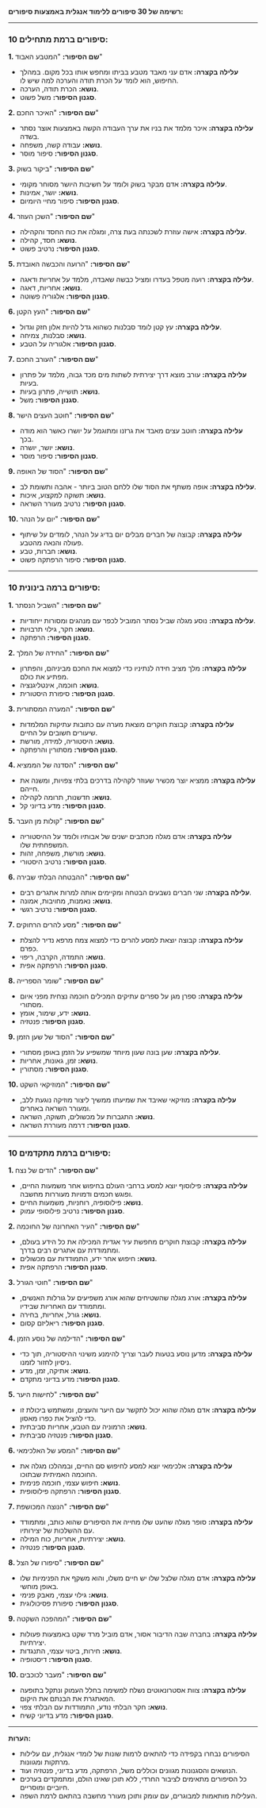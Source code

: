 **רשימה של 30 סיפורים ללימוד אנגלית באמצעות סיפורים:**

---

### **10 סיפורים ברמת מתחילים:**

**1. שם הסיפור:** "המטבע האבוד"

- **עלילה בקצרה:** אדם עני מאבד מטבע בביתו ומחפש אותו בכל מקום. במהלך החיפוש, הוא לומד על הכרת תודה והערכה למה שיש לו.
- **נושא:** הכרת תודה, הערכה.
- **סגנון הסיפור:** משל פשוט.

**2. שם הסיפור:** "האיכר החכם"

- **עלילה בקצרה:** איכר מלמד את בניו את ערך העבודה הקשה באמצעות אוצר נסתר בשדה.
- **נושא:** עבודה קשה, משפחה.
- **סגנון הסיפור:** סיפור מוסר.

**3. שם הסיפור:** "ביקור בשוק"

- **עלילה בקצרה:** אדם מבקר בשוק ולומד על חשיבות היושר מסוחר מקומי.
- **נושא:** יושר, אמינות.
- **סגנון הסיפור:** סיפור מחיי היומיום.

**4. שם הסיפור:** "השכן העוזר"

- **עלילה בקצרה:** אישה עוזרת לשכנתה בעת צרה, ומגלה את כוח החסד והקהילה.
- **נושא:** חסד, קהילה.
- **סגנון הסיפור:** נרטיב פשוט.

**5. שם הסיפור:** "הרועה והכבשה האובדת"

- **עלילה בקצרה:** רועה מטפל בעדרו ומציל כבשה שאבדה, מלמד על אחריות ודאגה.
- **נושא:** אחריות, דאגה.
- **סגנון הסיפור:** אלגוריה פשוטה.

**6. שם הסיפור:** "העץ הקטן"

- **עלילה בקצרה:** עץ קטן לומד סבלנות כשהוא גדל להיות אלון חזק וגדול.
- **נושא:** סבלנות, צמיחה.
- **סגנון הסיפור:** אלגוריה על הטבע.

**7. שם הסיפור:** "העורב החכם"

- **עלילה בקצרה:** עורב מוצא דרך יצירתית לשתות מים מכד גבוה, מלמד על פתרון בעיות.
- **נושא:** תושייה, פתרון בעיות.
- **סגנון הסיפור:** משל.

**8. שם הסיפור:** "חוטב העצים הישר"

- **עלילה בקצרה:** חוטב עצים מאבד את גרזנו ומתוגמל על יושרו כאשר הוא מודה בכך.
- **נושא:** יושר, יושרה.
- **סגנון הסיפור:** סיפור מוסר.

**9. שם הסיפור:** "הסוד של האופה"

- **עלילה בקצרה:** אופה משתף את הסוד שלו ללחם הטוב ביותר - אהבה ותשומת לב.
- **נושא:** תשוקה למקצוע, איכות.
- **סגנון הסיפור:** נרטיב מעורר השראה.

**10. שם הסיפור:** "יום על הנהר"

- **עלילה בקצרה:** קבוצה של חברים מבלים יום בדיג על הנהר, לומדים על שיתוף פעולה והנאה מהטבע.
- **נושא:** חברות, טבע.
- **סגנון הסיפור:** סיפור הרפתקה פשוט.

---

### **10 סיפורים ברמה בינונית:**

**1. שם הסיפור:** "השביל הנסתר"

- **עלילה בקצרה:** נוסע מגלה שביל נסתר המוביל לכפר עם מנהגים ומסורות ייחודיות.
- **נושא:** חקר, גילוי תרבויות.
- **סגנון הסיפור:** הרפתקה.

**2. שם הסיפור:** "החידה של המלך"

- **עלילה בקצרה:** מלך מציב חידה לנתיניו כדי למצוא את החכם מביניהם, והפתרון מפתיע את כולם.
- **נושא:** חוכמה, אינטליגנציה.
- **סגנון הסיפור:** סיפורת היסטורית.

**3. שם הסיפור:** "המערה המסתורית"

- **עלילה בקצרה:** קבוצת חוקרים מוצאת מערה עם כתובות עתיקות המלמדות שיעורים חשובים על החיים.
- **נושא:** היסטוריה, למידה, מורשת.
- **סגנון הסיפור:** מסתורין והרפתקה.

**4. שם הסיפור:** "הסדנה של הממציא"

- **עלילה בקצרה:** ממציא יוצר מכשיר שעוזר לקהילה בדרכים בלתי צפויות, ומשנה את חייהם.
- **נושא:** חדשנות, תרומה לקהילה.
- **סגנון הסיפור:** מדע בדיוני קל.

**5. שם הסיפור:** "קולות מן העבר"

- **עלילה בקצרה:** אדם מגלה מכתבים ישנים של אבותיו ולומד על ההיסטוריה המשפחתית שלו.
- **נושא:** מורשת, משפחה, זהות.
- **סגנון הסיפור:** נרטיב היסטורי.

**6. שם הסיפור:** "ההבטחה הבלתי שבירה"

- **עלילה בקצרה:** שני חברים נשבעים הבטחה ומקיימים אותה למרות אתגרים רבים.
- **נושא:** נאמנות, מחויבות, אמונה.
- **סגנון הסיפור:** נרטיב רגשי.

**7. שם הסיפור:** "מסע להרים הרחוקים"

- **עלילה בקצרה:** קבוצה יוצאת למסע להרים כדי למצוא צמח מרפא נדיר להצלת כפרם.
- **נושא:** התמדה, הקרבה, ריפוי.
- **סגנון הסיפור:** הרפתקה אפית.

**8. שם הסיפור:** "שומר הספרייה"

- **עלילה בקצרה:** ספרן מגן על ספרים עתיקים המכילים חוכמה נצחית מפני איום מסתורי.
- **נושא:** ידע, שימור, אומץ.
- **סגנון הסיפור:** פנטזיה.

**9. שם הסיפור:** "הסוד של שען הזמן"

- **עלילה בקצרה:** שען בונה שעון מיוחד שמשפיע על הזמן באופן מסתורי.
- **נושא:** זמן, גאונות, אחריות.
- **סגנון הסיפור:** מסתורין.

**10. שם הסיפור:** "המוזיקאי השקט"

- **עלילה בקצרה:** מוזיקאי שאיבד את שמיעתו ממשיך ליצור מוזיקה נוגעת ללב, ומעורר השראה באחרים.
- **נושא:** התגברות על מכשולים, תשוקה, השראה.
- **סגנון הסיפור:** דרמה מעוררת השראה.

---

### **10 סיפורים ברמת מתקדמים:**

**1. שם הסיפור:** "הדים של נצח"

- **עלילה בקצרה:** פילוסוף יוצא למסע ברחבי העולם בחיפוש אחר משמעות החיים, ופוגש חכמים ודמויות מעוררות מחשבה.
- **נושא:** פילוסופיה, רוחניות, משמעות החיים.
- **סגנון הסיפור:** נרטיב פילוסופי עמוק.

**2. שם הסיפור:** "העיר האחרונה של החוכמה"

- **עלילה בקצרה:** קבוצת חוקרים מחפשת עיר אגדית המכילה את כל הידע בעולם, ומתמודדת עם אתגרים רבים בדרך.
- **נושא:** חיפוש אחר ידע, התמודדות עם מכשולים.
- **סגנון הסיפור:** הרפתקה אפית.

**3. שם הסיפור:** "חוטי הגורל"

- **עלילה בקצרה:** אורג מגלה שהשטיחים שהוא אורג משפיעים על גורלות האנשים, ומתמודד עם האחריות שבידיו.
- **נושא:** גורל, אחריות, בחירה.
- **סגנון הסיפור:** ריאליזם קסום.

**4. שם הסיפור:** "הדילמה של נוסע הזמן"

- **עלילה בקצרה:** מדען נוסע בטעות לעבר וצריך להימנע משינוי ההיסטוריה, תוך כדי ניסיון לחזור לזמנו.
- **נושא:** אתיקה, זמן, מדע.
- **סגנון הסיפור:** מדע בדיוני מתקדם.

**5. שם הסיפור:** "לחישות היער"

- **עלילה בקצרה:** אדם מגלה שהוא יכול לתקשר עם היער והעצים, ומשתמש ביכולת זו כדי להציל את כפרו מאסון.
- **נושא:** הרמוניה עם הטבע, אחריות סביבתית.
- **סגנון הסיפור:** פנטזיה סביבתית.

**6. שם הסיפור:** "המסע של האלכימאי"

- **עלילה בקצרה:** אלכימאי יוצא למסע לחיפוש סם החיים, ובמהלכו מגלה את החוכמה האמיתית שבתוכו.
- **נושא:** חיפוש עצמי, חוכמה פנימית.
- **סגנון הסיפור:** הרפתקה פילוסופית.

**7. שם הסיפור:** "הנוצה המכושפת"

- **עלילה בקצרה:** סופר מגלה שהעט שלו מחייה את הסיפורים שהוא כותב, ומתמודד עם ההשלכות של יצירותיו.
- **נושא:** יצירתיות, אחריות, כוח המילה.
- **סגנון הסיפור:** פנטזיה.

**8. שם הסיפור:** "סיפורו של הצל"

- **עלילה בקצרה:** אדם מגלה שלצל שלו יש חיים משלו, והוא משקף את הפנימיות שלו באופן מוחשי.
- **נושא:** גילוי עצמי, מאבק פנימי.
- **סגנון הסיפור:** סיפורת פסיכולוגית.

**9. שם הסיפור:** "המהפכה השקטה"

- **עלילה בקצרה:** בחברה שבה הדיבור אסור, אדם מוביל מרד שקט באמצעות פעולות יצירתיות.
- **נושא:** חירות, ביטוי עצמי, התנגדות.
- **סגנון הסיפור:** דיסטופיה.

**10. שם הסיפור:** "מעבר לכוכבים"

- **עלילה בקצרה:** צוות אסטרונאוטים נשלח למשימה בחלל העמוק ונתקל בתופעה המאתגרת את הבנתם את היקום.
- **נושא:** חקר הבלתי נודע, התמודדות עם הבלתי צפוי.
- **סגנון הסיפור:** מדע בדיוני קשיח.

---

**הערות:**

- הסיפורים נבחרו בקפידה כדי להתאים לרמות שונות של לומדי אנגלית, עם עלילות מרתקות ומגוונות.
- הנושאים והסגנונות מגוונים וכוללים משל, הרפתקה, מדע בדיוני, פנטזיה ועוד.
- כל הסיפורים מתאימים לציבור החרדי, ללא תוכן שאינו הולם, ומתמקדים בערכים חיוביים ומוסריים.
- העלילות מותאמות למבוגרים, עם עומק ותוכן מעורר מחשבה בהתאם לרמת השפה.